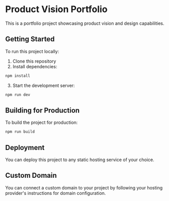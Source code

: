 # Product Vision Portfolio

This is a portfolio project showcasing product vision and design capabilities.

## Getting Started

To run this project locally:

1. Clone this repository
2. Install dependencies:
```bash
npm install
```
3. Start the development server:
```bash
npm run dev
```

## Building for Production

To build the project for production:

```bash
npm run build
```

## Deployment

You can deploy this project to any static hosting service of your choice.

## Custom Domain

You can connect a custom domain to your project by following your hosting provider's instructions for domain configuration.
